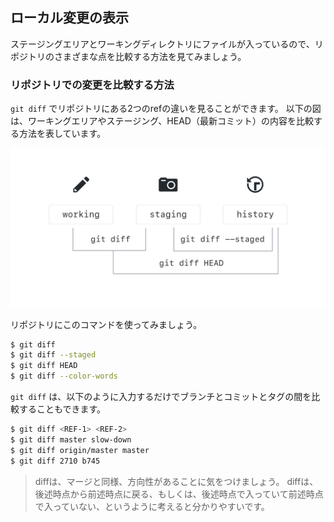 ## ローカル変更の表示

ステージングエリアとワーキングディレクトリにファイルが入っているので、リポジトリのさまざまな点を比較する方法を見てみましょう。

### リポジトリでの変更を比較する方法

`git diff` でリポジトリにある2つのrefの違いを見ることができます。 以下の図は、ワーキングエリアやステージング、HEAD（最新コミット）の内容を比較する方法を表しています。

![Git diffのオプション](../img/diff-options.png)

リポジトリにこのコマンドを使ってみましょう。

```sh
$ git diff
$ git diff --staged
$ git diff HEAD
$ git diff --color-words
```

`git diff` は、以下のように入力するだけでブランチとコミットとタグの間を比較することもできます。

```sh
$ git diff <REF-1> <REF-2>
$ git diff master slow-down
$ git diff origin/master master
$ git diff 2710 b745
```

> diffは、マージと同様、方向性があることに気をつけましょう。 diffは、後述時点から前述時点に戻る、もしくは、後述時点で入っていて前述時点で入っていない、というように考えると分かりやすいです。 <ref-1> <ref-2> <ref-1> <ref-2>
